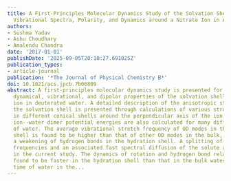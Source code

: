 ```yaml
---
title: A First-Principles Molecular Dynamics Study of the Solvation Shell Structure,
  Vibrational Spectra, Polarity, and Dynamics around a Nitrate Ion in Aqueous Solution
authors:
- Sushma Yadav
- Ashu Choudhary
- Amalendu Chandra
date: '2017-01-01'
publishDate: '2025-09-05T20:10:27.691025Z'
publication_types:
- article-journal
publication: '*The Journal of Physical Chemistry B*'
doi: 10.1021/acs.jpcb.7b06809
abstract: A first-principles molecular dynamics study is presented for the structural,
  dynamical, vibrational, and dipolar properties of the solvation shell of a nitrate
  ion in deuterated water. A detailed description of the anisotropic structure of
  the solvation shell is presented through calculations of various structural distributions
  in different conical shells around the perpendicular axis of the ion. The nitrate
  ion--water dimer potential energies are also calculated for many different orientations
  of water. The average vibrational stretch frequency of OD modes in the solvation
  shell is found to be higher than that of other OD modes in the bulk, which signifies
  a weakening of hydrogen bonds in the hydration shell. A splitting of the NO stretch
  frequencies and an associated fast spectral diffusion of the solute are also observed
  in the current study. The dynamics of rotation and hydrogen bond relaxation are
  found to be faster in the hydration shell than that in the bulk water. The residence
  time of water in the...
---
```

